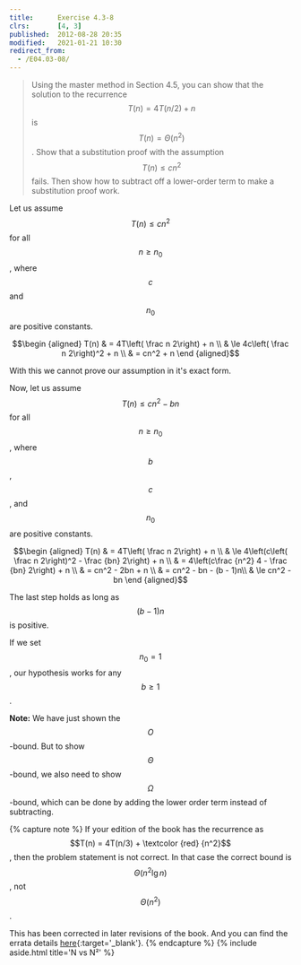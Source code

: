 ```yaml
---
title:      Exercise 4.3-8
clrs:       [4, 3]
published:  2012-08-28 20:35
modified:   2021-01-21 10:30
redirect_from:
  - /E04.03-08/
---
```


> Using the master method in Section 4.5, you can show that the solution to the recurrence $$T(n) = 4T(n/2) + n$$ is $$T(n) = \Theta(n^2)$$. Show that a substitution proof with the assumption $$T(n) \le cn^2$$ fails. Then show how to subtract off a lower-order term to make a substitution proof work.

Let us assume $$T(n) \le cn^2$$ for all $$n \ge n_0$$, where $$c$$ and $$n_0$$ are positive constants.

$$\begin {aligned}
T(n) & = 4T\left( \frac n 2\right) + n \\
     & \le 4c\left( \frac n 2\right)^2 + n \\
     & = cn^2 + n
\end {aligned}$$

With this we cannot prove our assumption in it's exact form.

Now, let us assume $$T(n) \le cn^2 - bn$$ for all $$n \ge n_0$$, where $$b$$, $$c$$, and $$n_0$$ are positive constants.

$$\begin {aligned}
T(n) & = 4T\left( \frac n 2\right) + n \\
     & \le 4\left(c\left( \frac n 2\right)^2 - \frac {bn} 2\right) + n \\
     & = 4\left(c\frac {n^2} 4 - \frac {bn} 2\right) + n \\
     & = cn^2 - 2bn + n \\
     & = cn^2 - bn - (b - 1)n\\
     & \le cn^2 - bn
\end {aligned}$$

The last step holds as long as $$(b - 1)n$$ is positive.

If we set $$n_0 = 1$$, our hypothesis works for any $$b \ge 1$$.

**Note:** We have just shown the $$O$$-bound. But to show $$\Theta$$-bound, we also need to show $$\Omega$$-bound, which can be done by adding the lower order term instead of subtracting.

{% capture note %}
If your edition of the book has the recurrence as $$T(n) = 4T(n/3) + \textcolor {red} {n^2}$$, then the problem statement is not correct. In that case the correct bound is $$\Theta(n^2 \lg n)$$, not $$\Theta(n^2)$$.

This has been corrected in later revisions of the book. And  you can find the errata details [here](https://www.cs.dartmouth.edu/~thc/clrs-bugs/bugs-3e.php 'CLRS errata'){:target='_blank'}.
{% endcapture %}
{% include aside.html title='N vs N²' %}
